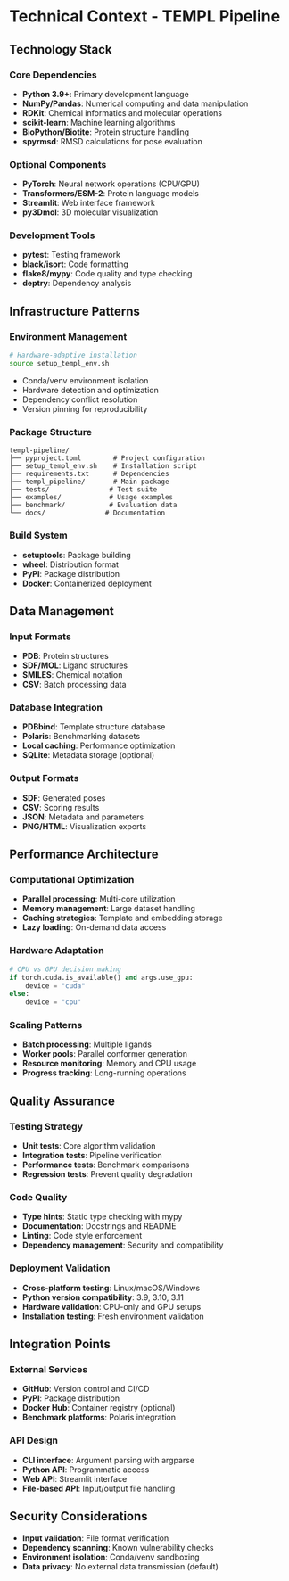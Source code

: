 # Technical Context - TEMPL Pipeline

## Technology Stack

### Core Dependencies
- **Python 3.9+**: Primary development language
- **NumPy/Pandas**: Numerical computing and data manipulation
- **RDKit**: Chemical informatics and molecular operations
- **scikit-learn**: Machine learning algorithms
- **BioPython/Biotite**: Protein structure handling
- **spyrmsd**: RMSD calculations for pose evaluation

### Optional Components
- **PyTorch**: Neural network operations (CPU/GPU)
- **Transformers/ESM-2**: Protein language models
- **Streamlit**: Web interface framework
- **py3Dmol**: 3D molecular visualization

### Development Tools
- **pytest**: Testing framework
- **black/isort**: Code formatting
- **flake8/mypy**: Code quality and type checking
- **deptry**: Dependency analysis

## Infrastructure Patterns

### Environment Management
```bash
# Hardware-adaptive installation
source setup_templ_env.sh
```
- Conda/venv environment isolation
- Hardware detection and optimization
- Dependency conflict resolution
- Version pinning for reproducibility

### Package Structure
```
templ-pipeline/
├── pyproject.toml        # Project configuration
├── setup_templ_env.sh    # Installation script
├── requirements.txt      # Dependencies
├── templ_pipeline/       # Main package
├── tests/               # Test suite
├── examples/            # Usage examples
├── benchmark/           # Evaluation data
└── docs/               # Documentation
```

### Build System
- **setuptools**: Package building
- **wheel**: Distribution format
- **PyPI**: Package distribution
- **Docker**: Containerized deployment

## Data Management

### Input Formats
- **PDB**: Protein structures
- **SDF/MOL**: Ligand structures
- **SMILES**: Chemical notation
- **CSV**: Batch processing data

### Database Integration
- **PDBbind**: Template structure database
- **Polaris**: Benchmarking datasets
- **Local caching**: Performance optimization
- **SQLite**: Metadata storage (optional)

### Output Formats
- **SDF**: Generated poses
- **CSV**: Scoring results
- **JSON**: Metadata and parameters
- **PNG/HTML**: Visualization exports

## Performance Architecture

### Computational Optimization
- **Parallel processing**: Multi-core utilization
- **Memory management**: Large dataset handling
- **Caching strategies**: Template and embedding storage
- **Lazy loading**: On-demand data access

### Hardware Adaptation
```python
# CPU vs GPU decision making
if torch.cuda.is_available() and args.use_gpu:
    device = "cuda"
else:
    device = "cpu"
```

### Scaling Patterns
- **Batch processing**: Multiple ligands
- **Worker pools**: Parallel conformer generation
- **Resource monitoring**: Memory and CPU usage
- **Progress tracking**: Long-running operations

## Quality Assurance

### Testing Strategy
- **Unit tests**: Core algorithm validation
- **Integration tests**: Pipeline verification
- **Performance tests**: Benchmark comparisons  
- **Regression tests**: Prevent quality degradation

### Code Quality
- **Type hints**: Static type checking with mypy
- **Documentation**: Docstrings and README
- **Linting**: Code style enforcement
- **Dependency management**: Security and compatibility

### Deployment Validation
- **Cross-platform testing**: Linux/macOS/Windows
- **Python version compatibility**: 3.9, 3.10, 3.11
- **Hardware validation**: CPU-only and GPU setups
- **Installation testing**: Fresh environment validation

## Integration Points

### External Services
- **GitHub**: Version control and CI/CD
- **PyPI**: Package distribution
- **Docker Hub**: Container registry (optional)
- **Benchmark platforms**: Polaris integration

### API Design
- **CLI interface**: Argument parsing with argparse
- **Python API**: Programmatic access
- **Web API**: Streamlit interface
- **File-based API**: Input/output file handling

## Security Considerations
- **Input validation**: File format verification
- **Dependency scanning**: Known vulnerability checks
- **Environment isolation**: Conda/venv sandboxing
- **Data privacy**: No external data transmission (default)
